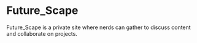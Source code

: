 # Future_Scape
Future_Scape is a private site where nerds can gather to discuss content and collaborate on projects.
